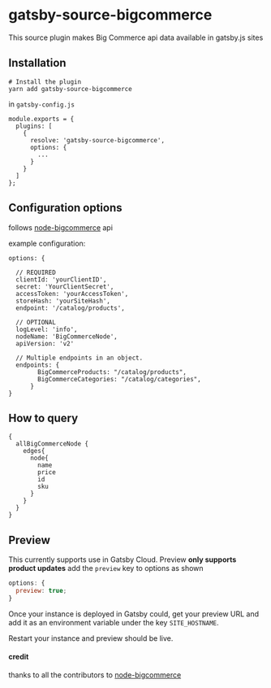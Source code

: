 # gatsby-source-bigcommerce

This source plugin makes Big Commerce api data available in gatsby.js sites

## Installation

```
# Install the plugin
yarn add gatsby-source-bigcommerce
```

in `gatsby-config.js`

```
module.exports = {
  plugins: [
    {
      resolve: 'gatsby-source-bigcommerce',
      options: {
        ...
      }
    }
  ]
};
```

## Configuration options

follows [node-bigcommerce](https://github.com/getconversio/node-bigcommerce) api

example configuration:

```
options: {

  // REQUIRED
  clientId: 'yourClientID',
  secret: 'YourClientSecret',
  accessToken: 'yourAccessToken',
  storeHash: 'yourSiteHash',
  endpoint: '/catalog/products',

  // OPTIONAL
  logLevel: 'info',
  nodeName: 'BigCommerceNode',
  apiVersion: 'v2'

  // Multiple endpoints in an object.
  endpoints: {
        BigCommerceProducts: "/catalog/products",
        BigCommerceCategories: "/catalog/categories",
      }
}
```

## How to query

```
{
  allBigCommerceNode {
    edges{
      node{
        name
        price
        id
        sku
      }
    }
  }
}
```

## Preview

This currently supports use in Gatsby Cloud.
Preview **only supports product updates**
add the `preview` key to options as shown

```javascript
options: {
  preview: true;
}
```

Once your instance is deployed in Gatsby could, get your preview URL and add it as an environment variable under the key `SITE_HOSTNAME`.

Restart your instance and preview should be live.

#### credit

thanks to all the contributors to [node-bigcommerce](https://github.com/getconversio/node-bigcommerce)
